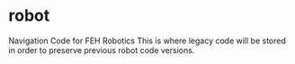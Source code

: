 # robot
Navigation Code for FEH Robotics
This is where legacy code will be stored in order to preserve previous robot code versions.
